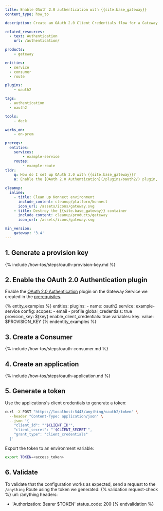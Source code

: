 ```yaml
---
title: Enable OAuth 2.0 authentication with {{site.base_gateway}}
content_type: how_to

description: Create an OAuth 2.0 Client Credentials flow for a Gateway Service.

related_resources:
  - text: Authentication
    url: /authentication/

products:
    - gateway

entities: 
  - service
  - consumer
  - route

plugins:
    - oauth2

tags:
  - authentication
  - oauth2

tools:
    - deck

works_on:
    - on-prem

prereqs:
  entities:
    services:
        - example-service
    routes:
        - example-route
tldr:
    q: How do I set up OAuth 2.0 with {{site.base_gateway}}?
    a: Enable the [OAuth 2.0 Authentication](/plugins/oauth2/) plugin, then create a Consumer and an application using the `/consumers/{consumer}/oauth2` API. Send a request to the `/{route_path}/oauth/token` with the client credentials to generate a token.

cleanup:
  inline:
    - title: Clean up Konnect environment
      include_content: cleanup/platform/konnect
      icon_url: /assets/icons/gateway.svg
    - title: Destroy the {{site.base_gateway}} container
      include_content: cleanup/products/gateway
      icon_url: /assets/icons/gateway.svg

min_version:
    gateway: '3.4'
---
```


## 1. Generate a provision key

{% include /how-tos/steps/oauth-provision-key.md %}

## 2. Enable the OAuth 2.0 Authentication plugin

Enable the [OAuth 2.0 Authentication](/plugins/oauth2/) plugin on the Gateway Service we created in the [prerequisites](#prerequisites).

{% entity_examples %}
entities:
  plugins:
    - name: oauth2
      service: example-service
      config:
        scopes:
          - email
          - profile
        global_credentials: true
        provision_key: ${key}
        enable_client_credentials: true
variables:
  key:
    value: $PROVISION_KEY
{% endentity_examples %}

## 3. Create a Consumer

{% include /how-tos/steps/oauth-consumer.md %}

## 4. Create an application

{% include /how-tos/steps/oauth-application.md %}

## 5. Generate a token

Use the applications's client credentials to generate a token:
```sh
curl -X POST "https://localhost:8443/anything/oauth2/token" \
  --header "Content-Type: application/json" \
  --json '{ 
    "client_id": "'$CLIENT_ID'", 
    "client_secret": "'$CLIENT_SECRET'", 
    "grant_type": "client_credentials" 
  }'
```

Export the token to an environment variable:
```sh
export TOKEN=<access_token>
```

## 6. Validate

To validate that the configuration works as expected, send a request to the `/anything` Route using the token we generated:
{% validation request-check %}
url: /anything
headers:
  - 'Authorization: Bearer $TOKEN'
status_code: 200
{% endvalidation %}
